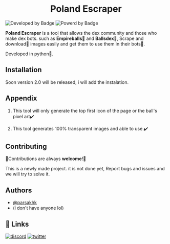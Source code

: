 
<h1 align="center">
    Poland Escraper
</h1>

![Developed by Badge](https://img.shields.io/badge/Dveloped_by-Parsakhk-blue?logo=windowsterminal)
![Powerd by Badge](https://img.shields.io/badge/Powerd_by-python-orange?logo=python)


**Poland Escraper** is a tool that allows the dex community and those who make dex bots. such as **Empireballs**👑 and **Ballsdex**🎊, Scrape and download🔽 images easily and get them to use them in their bots🤖.

Developed in python🐍.

## Installation

Soon version 2.0 will be released, i will add the instalation.
    
## Appendix

1. This tool will only generate the top first icon of the page or the ball's pixel art✔️

2. This tool generates 100% transparent images and able to use.✔️


## Contributing

🎊Contributions are always **welcome**!🎊

This is a newly made project. it is not done yet,
Report bugs and issues and we will try to solve it.



## Authors

- [@parsakhk](https://github.com/parsakhk)
- (i don't have anyone lol)


## 🔗 Links
[![discord](https://img.shields.io/badge/discord-0A66C2?style=for-the-badge&logo=discord&logoColor=white)](https://discord.gg/ykTMZywn)
[![twitter](https://img.shields.io/badge/twitter-1DA1F2?style=for-the-badge&logo=twitter&logoColor=white)](https://twitter.com/KhalalAlmonds12)

